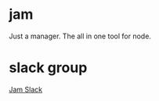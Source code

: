 # jam

Just a manager. The all in one tool for node.

# slack group

[Jam Slack](https://app.slack.com/client/T05FUE559U0/C05FHBXP7JM)

